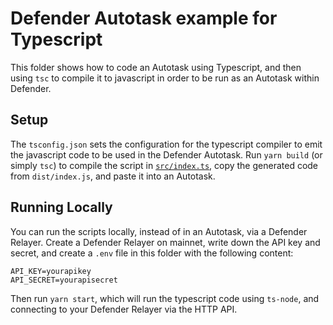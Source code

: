 # Defender Autotask example for Typescript

This folder shows how to code an Autotask using Typescript, and then using `tsc` to compile it to javascript in order to be run as an Autotask within Defender.

## Setup

The `tsconfig.json` sets the configuration for the typescript compiler to emit the javascript code to be used in the Defender Autotask. Run `yarn build` (or simply `tsc`) to compile the script in [`src/index.ts`](src/index.ts), copy the generated code from `dist/index.js`, and paste it into an Autotask.

## Running Locally

You can run the scripts locally, instead of in an Autotask, via a Defender Relayer. Create a Defender Relayer on mainnet, write down the API key and secret, and create a `.env` file in this folder with the following content:

```
API_KEY=yourapikey
API_SECRET=yourapisecret
```

Then run `yarn start`, which will run the typescript code using `ts-node`, and connecting to your Defender Relayer via the HTTP API.